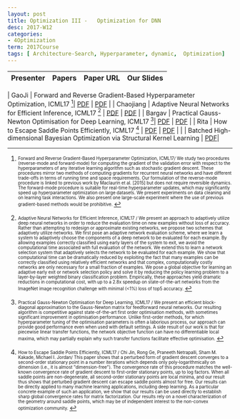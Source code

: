 ```yaml
---
layout: post
title: Optimization III -   Optimization for DNN
desc: 2017-W12
categories:
- 4Optimization
term: 2017Course
tags: [ Architecture-Search, Hyperparameter, dynamic,  Optimization]
---
```



| Presenter | Papers | Paper URL| Our Slides |
| -----: | ---------------------------: | :----- | :----- |
<!--header-->
| GaoJi  | Forward and Reverse Gradient-Based Hyperparameter Optimization, ICML17  [^1]| [PDF](https://arxiv.org/abs/1703.01785) | [PDF]({{site.baseurl}}/talks/20171107-Ji.pdf) |
| Chaojiang | Adaptive Neural Networks for Efficient Inference, ICML17 [^2] | [PDF](http://proceedings.mlr.press/v70/bolukbasi17a/bolukbasi17a.pdf) | [PDF]({{site.baseurl}}/talks/20171107-Chao.pdf) |
| Bargav | Practical Gauss-Newton Optimisation for Deep Learning, ICML17 [^3]| [PDF](https://arxiv.org/abs/1706.03662) | [PDF]({{site.baseurl}}/talks/20171107-Bargav.pdf) |
| Rita | How to Escape Saddle Points Efficiently,  ICML17 [^4] | [PDF](https://arxiv.org/abs/1703.00887) | [PDF]({{site.baseurl}}/talks/20171107-Rita.pdf) |
|  | Batched High-dimensional Bayesian Optimization via Structural Kernel Learning | [PDF](https://arxiv.org/abs/1703.01973)|


<!--excerpt.start-->
[^1]: <sub><sup> Forward and Reverse Gradient-Based Hyperparameter Optimization, ICML17/ We study two procedures (reverse-mode and forward-mode) for computing the gradient of the validation error with respect to the hyperparameters of any iterative learning algorithm such as stochastic gradient descent. These procedures mirror two methods of computing gradients for recurrent neural networks and have different trade-offs in terms of running time and space requirements. Our formulation of the reverse-mode procedure is linked to previous work by Maclaurin et al. [2015] but does not require reversible dynamics. The forward-mode procedure is suitable for real-time hyperparameter updates, which may significantly speed up hyperparameter optimization on large datasets. We present experiments on data cleaning and on learning task interactions. We also present one large-scale experiment where the use of previous gradient-based methods would be prohibitive. </sup></sub>



[^2]: <sub><sup> Adaptive Neural Networks for Efficient Inference, ICML17 / We present an approach to adaptively utilize deep neural networks in order to reduce the evaluation time on new examples without loss of accuracy. Rather than attempting to redesign or approximate existing networks, we propose two schemes that adaptively utilize networks. We first pose an adaptive network evaluation scheme, where we learn a system to adaptively choose the components of a deep network to be evaluated for each example. By allowing examples correctly classified using early layers of the system to exit, we avoid the computational time associated with full evaluation of the network. We extend this to learn a network selection system that adaptively selects the network to be evaluated for each example. We show that computational time can be dramatically reduced by exploiting the fact that many examples can be correctly classified using relatively efficient networks and that complex, computationally costly networks are only necessary for a small fraction of examples. We pose a global objective for learning an adaptive early exit or network selection policy and solve it by reducing the policy learning problem to a layer-by-layer weighted binary classification problem. Empirically, these approaches yield dramatic reductions in computational cost, with up to a 2.8x speedup on state-of-the-art networks from the ImageNet image recognition challenge with minimal (<1%) loss of top5 accuracy. </sup></sub>


[^3]: <sub><sup>  Practical Gauss-Newton Optimisation for Deep Learning, ICML17 / We present an efficient block-diagonal approximation to the Gauss-Newton matrix for feedforward neural networks. Our resulting algorithm is competitive against state-of-the-art first order optimisation methods, with sometimes significant improvement in optimisation performance. Unlike first-order methods, for which hyperparameter tuning of the optimisation parameters is often a laborious process, our approach can provide good performance even when used with default settings. A side result of our work is that for piecewise linear transfer functions, the network objective function can have no differentiable local maxima, which may partially explain why such transfer functions facilitate effective optimisation. </sup></sub>




[^4]: <sub><sup> How to Escape Saddle Points Efficiently,  ICML17 / Chi Jin, Rong Ge, Praneeth Netrapalli, Sham M. Kakade, Michael I. Jordan/ This paper shows that a perturbed form of gradient descent converges to a second-order stationary point in a number iterations which depends only poly-logarithmically on dimension (i.e., it is almost "dimension-free"). The convergence rate of this procedure matches the well-known convergence rate of gradient descent to first-order stationary points, up to log factors. When all saddle points are non-degenerate, all second-order stationary points are local minima, and our result thus shows that perturbed gradient descent can escape saddle points almost for free. Our results can be directly applied to many machine learning applications, including deep learning. As a particular concrete example of such an application, we show that our results can be used directly to establish sharp global convergence rates for matrix factorization. Our results rely on a novel characterization of the geometry around saddle points, which may be of independent interest to the non-convex optimization community. </sup></sub>


